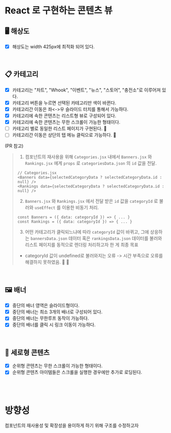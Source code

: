 # React 로 구현하는 콘텐츠 뷰

## 🖥️ 해상도

- [x] 해상도는 width 425px에 최적화 되어 있다.

<br/>

## 📋 카테고리

- [x] 카테고리는 "차트", "Whook", "이벤트", "뉴스", "스토어", "충전소"로 이루어져 있다.
- [x] 카테고리 버튼을 누르면 선택된 카테고리만 색이 바뀐다.
- [x] 카테고리간 이동은 좌<->우 슬라이드 터치를 통해서 가능하다.
- [x] 카테고리에 속한 콘텐츠는 리스트형 뷰로 구성되어 있다.
- [x] 카테고리에 속한 콘텐츠는 무한 스크롤이 가능한 형태이다.
- [ ] 카테고리 별로 동일한 리스트 페이지가 구현된다. 🐞
- [ ] 카테고리간 이동은 상단의 탭 메뉴 클릭으로 가능하다. 🐞

(PR 참고)
> 1. 컴포넌트의 재사용을 위해 `Categories.jsx` 내에서 `Banners.jsx` 와 `Rankings.jsx` 에게 `props` 로 `categoriesData.json` 의 `id` 값을 전달.
> 
> ```
> // Categories.jsx
> <Banners data={selectedCategoryData ? selectedCategoryData.id : null} />
> <Rankings data={selectedCategoryData ? selectedCategoryData.id : null} />
> ```
>
> 2. `Banners.jsx` 와 `Rankings.jsx` 에서 전달 받은 `id` 값을 `categoryId` 로 불러와 `useEffect` 를 이용한 비동기 처리.
>
> ```
> const Banners = ({ data: categoryId }) => { ... }
> const Rankings = ({ data: categoryId }) => { ... }
> ```
>
> 3. 어떤 카테고리가 클릭되느냐에 따라 `categoryId` 값이 바뀌고, 그에 상응하는 `bannersData.json` 데이터 혹은 `rankingsData.json` 데이터를 불러와 리스트 페이지를 동적으로 렌더링 처리하고자 한 게 최종 목표
>
> - categoryId 값이 undefined로 불러와지는 오류
>   -> 시간 부족으로 오류를 해결하지 못하였음. 🐞 🔧

<br/>

## 🖼️ 배너

- [x] 중단의 배너 영역은 슬라이드형이다.
- [x] 중단의 배너는 최소 3개의 배너로 구성되어 있다.
- [x] 중단의 배너는 무한루프 동작이 가능하다.
- [x] 중단의 배너를 클릭 시 링크 이동이 가능하다.

<br/>

## 📁 세로형 콘텐츠

- [x] 순위형 콘텐츠는 무한 스크롤이 가능한 형태이다.
- [x] 순위형 콘텐츠 아이템들은 스크롤을 실행한 경우에만 추가로 로딩된다.

<br/>
<br/>

# 방향성

컴포넌트의 재사용성 및 확장성을 용이하게 하기 위해 구조를 수정하고자
